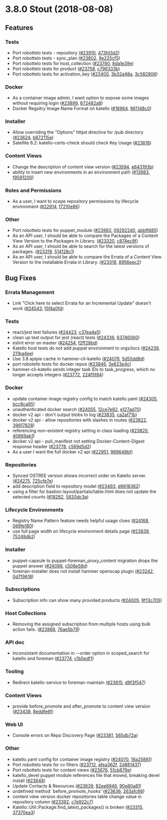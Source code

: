 # 3.8.0 Stout (2018-08-08)

## Features

### Tests
 * Port robottelo tests - repository ([#23910](https://projects.theforeman.org/issues/23910), [473fd3d2](https://github.com/Katello/katello.git/commit/473fd3d28de278e422b8cda19f9bf4fe5e1a13be))
 * Port robottelo tests - sync_plan ([#23802](https://projects.theforeman.org/issues/23802), [9e225cf5](https://github.com/Katello/katello.git/commit/9e225cf550763683457ec52b15f456f01f83f944))
 * Port robottelo tests for host_collection ([#23780](https://projects.theforeman.org/issues/23780), [8da1e39e](https://github.com/Katello/katello.git/commit/8da1e39e01c9f50363c9d5569a554cce58087741))
 * Port robottelo tests for product ([#23758](https://projects.theforeman.org/issues/23758), [c796333b](https://github.com/Katello/katello.git/commit/c796333b0426f2a5b71095912afe62966f6df6bc))
 * Port robottelo tests for activation_key ([#23400](https://projects.theforeman.org/issues/23400), [3b32a48a](https://github.com/Katello/katello.git/commit/3b32a48a9139daa60139342461896634bde3bc48), [3c582906](https://github.com/Katello/katello.git/commit/3c582906fa1c024532370d7527e11d68813c5d3d))

### Docker
 * As a container image admin, I want option to expose some images without requiring login ([#23899](https://projects.theforeman.org/issues/23899), [672482a8](https://github.com/Katello/katello.git/commit/672482a87745838babeab553ec0adf842e9dcb81))
 * Docker Regsitry Image Name Format on katello ([#18964](https://projects.theforeman.org/issues/18964), [961148c0](https://github.com/Katello/katello.git/commit/961148c07b550096bd8ec9b57dd5b3cc5a8bbed3))

### Installer
 * Allow overriding the "Options" httpd directive for /pub directory ([#23624](https://projects.theforeman.org/issues/23624), [b872115e](https://github.com/Katello/puppet-katello/commit/b872115eb74446b6692584c5f324dba5fe311924))
 * Satellite 6.2: katello-certs-check should check Key Usage ([#23618](https://projects.theforeman.org/issues/23618))

### Content Views
 * Change the description of content view version ([#23594](https://projects.theforeman.org/issues/23594), [e643193b](https://github.com/Katello/katello.git/commit/e643193b8f00c5aa3f924f226e8e40b2d585b63f))
 * ability to insert new environments in an environment path ([#13983](https://projects.theforeman.org/issues/13983), [f9591200](https://github.com/Katello/katello.git/commit/f959120067d7405bfaa60574be54303487939083))

### Roles and Permissions
 * As a user, I want to scope repository permissions by lifecycle environment ([#22914](https://projects.theforeman.org/issues/22914), [f7210e86](https://github.com/Katello/katello.git/commit/f7210e86c0a59dc11637c1e99c927f236a099b59))

### Other
 * Port robottelo tests for puppet_module ([#23983](https://projects.theforeman.org/issues/23983), [09292240](https://github.com/Katello/katello.git/commit/09292240d3e40308336de37323b5e678d147fa6a), [abbff485](https://github.com/Katello/katello.git/commit/abbff485b07e94f8dd1dc1caeff4fc23f4e1b356))
 * As an API user, I should be able to compare the Packages of a Content View Version to the Packages in Library. ([#23320](https://projects.theforeman.org/issues/23320), [c874ec9f](https://github.com/Katello/katello.git/commit/c874ec9f6aa9bb75b52e403502fe3fe0cbf05ae3))
 * As an API user, I should be able to search for the latest versions of packages. ([#23319](https://projects.theforeman.org/issues/23319), [514128c1](https://github.com/Katello/katello.git/commit/514128c1c541bbe5a3475ffe22a38fa31668c9f8))
 * As an API user, I should be able to compare the Errata of a Content View Version to the installable Errata in Library. ([#23318](https://projects.theforeman.org/issues/23318), [8956eec2](https://github.com/Katello/katello.git/commit/8956eec2b92c94ccb20c868a3a0a9f70d5d21ef8))

## Bug Fixes

### Errata Management
 * Link "Click here to select Errata for an Incremental Update" doesn't work ([#24543](https://projects.theforeman.org/issues/24543), [f5f4a0fd](https://github.com/Katello/katello.git/commit/f5f4a0fd38b2e7ca0629a09cfd05f14149b60bd8))

### Tests
 * react/jest test failures ([#24423](https://projects.theforeman.org/issues/24423), [c37ea4a5](https://github.com/Katello/katello.git/commit/c37ea4a53a492c04e849a208977e178923627b8c))
 * clean up test output for jest (react) tests ([#24336](https://projects.theforeman.org/issues/24336), [63746060](https://github.com/Katello/katello.git/commit/63746060ec97dfbfea0908e922a98fbe13d32db8))
 * eslint error on master ([#24254](https://projects.theforeman.org/issues/24254), [f2ff28bd](https://github.com/Katello/katello.git/commit/f2ff28bd3b8b2966776ef8333bf5e0fd17430645))
 * Katello host tests do not add puppet environment to orgs/locs ([#24239](https://projects.theforeman.org/issues/24239), [211ba4ee](https://github.com/Katello/katello.git/commit/211ba4ee8f210048d4cb69f0ad2672cb5d638518))
 * Use 3.8 apipie cache in hammer-cli-katello ([#24076](https://projects.theforeman.org/issues/24076), [5d55dd8d](https://github.com/Katello/hammer-cli-katello.git/commit/5d55dd8d954305f0c007cebdf197e1e29e81a924))
 * port robotello tests for docker repos ([#23846](https://projects.theforeman.org/issues/23846), [3e623e4c](https://github.com/Katello/katello.git/commit/3e623e4caca24af2a5b9e3f948fd9a4c7de368f6))
 * hammer-cli-katello sends integer task IDs to task_progress, which no longer accepts integers ([#23772](https://projects.theforeman.org/issues/23772), [224f5f84](https://github.com/Katello/hammer-cli-katello.git/commit/224f5f8433a77675bcf338269cf2dcee700fcde8))

### Docker
 * update container image registry config to match katello.yaml ([#24305](https://projects.theforeman.org/issues/24305), [bcc8ca95](https://github.com/Katello/katello.git/commit/bcc8ca95cbe309bdf07e51ee209b142ce6b23e09))
 * unauthenticated docker search ([#24055](https://projects.theforeman.org/issues/24055), [12ce7e82](https://github.com/Katello/katello.git/commit/12ce7e8206a385746cdd09ccc4d75dfa478a0539), [e127ad70](https://github.com/Katello/katello.git/commit/e127ad70f29cceb76b24e4d3826a527496fa7d36))
 * docker v2 api - don't output blobs to log ([#23835](https://projects.theforeman.org/issues/23835), [ca2af71b](https://github.com/Katello/katello.git/commit/ca2af71b39de355989aca40aed675292f923d00f))
 * docker v2 api - allow repositories with slashes in routes ([#23822](https://projects.theforeman.org/issues/23822), [39817828](https://github.com/Katello/katello.git/commit/39817828cd4dd477663ed04a0e7c1a3f4ae21a67))
 * referencing non-existent registry setting in class loading ([#23820](https://projects.theforeman.org/issues/23820), [40669ab1](https://github.com/Katello/katello.git/commit/40669ab1041ff34eafe3ae47921f320140397a6c))
 * docker v2 api - pull_manifest not setting Docker-Content-Digest response header ([#23778](https://projects.theforeman.org/issues/23778), [c569d5d2](https://github.com/Katello/katello.git/commit/c569d5d2056e6f67a181d7c7fcde5449c6cbf97f))
 * As a user I want the full docker v2 api ([#22951](https://projects.theforeman.org/issues/22951), [989648bf](https://github.com/Katello/katello.git/commit/989648bf14ad62c608cea0860dac04781f42b751))

### Repositories
 * Synced OSTREE version shows incorrect order on Katello server. ([#24275](https://projects.theforeman.org/issues/24275), [725cfe7e](https://github.com/Katello/katello.git/commit/725cfe7e65f59e2c0bfa1981588e95159219fb4f))
 * add description field to repository model ([#23493](https://projects.theforeman.org/issues/23493), [d9618362](https://github.com/Katello/katello.git/commit/d9618362c94e4bbe94f25ffc480ae90a163b4bef))
 * using a filter for bastion layout/partials/table.html does not update the selected counts ([#18282](https://projects.theforeman.org/issues/18282), [5820dc3a](https://github.com/Katello/katello.git/commit/5820dc3a34e8dee3c4e32c1f92a4ee1244f14be2))

### Lifecycle Environments
 * Registry Name Pattern feature needs helpful usage clues ([#24168](https://projects.theforeman.org/issues/24168), [069fe180](https://github.com/Katello/katello.git/commit/069fe1807f91ab1048b2ab654aac2ac8cbae274f))
 * use full page width on lifecycle environment details page ([#23839](https://projects.theforeman.org/issues/23839), [75248db2](https://github.com/Katello/katello.git/commit/75248db283afac9f665bffc66aeba85de73151c5))

### Installer
 * puppet-capsule to puppet-foreman_proxy_content migration drops the puppet answer ([#24088](https://projects.theforeman.org/issues/24088), [c508e58d](https://github.com/Katello/katello-installer.git/commit/c508e58d2251e5fdbfa8ced6f583c7e132320cff))
 * foreman-installer does not install hammer openscap plugin ([#23242](https://projects.theforeman.org/issues/23242), [0d7f9618](https://github.com/Katello/katello-installer.git/commit/0d7f961829417df30651e7feb166d6b9b1be18f0))

### Subscriptions
 * Subscription info can show many provided products ([#24005](https://projects.theforeman.org/issues/24005), [9f13c705](https://github.com/Katello/katello.git/commit/9f13c70556c55726faa87ee0f596c92915de3510))

### Host Collections
 * Removing the assigned subscription from multiple hosts using bulk action fails. ([#23968](https://projects.theforeman.org/issues/23968), [76ae5b79](https://github.com/Katello/katello.git/commit/76ae5b79763bc4c9c1bf4dc2c7cbd71824a7a7ec))

### API doc
 * Inconsistant documentation in --order option in scoped_search for katello and foreman ([#23774](https://projects.theforeman.org/issues/23774), [c1b5edf1](https://github.com/Katello/katello.git/commit/c1b5edf1f1387d5b95f4141bf78efdbec2f8d3e3))

### Tooling
 * Redirect katello-service to foreman-maintain ([#23615](https://projects.theforeman.org/issues/23615), [d9f3f547](https://github.com/theforeman/foreman-packaging.git/commit/d9f3f547fc961e2ae223f30cd5e1e8a1a9f20e1d))

### Content Views
 * provide before_promote and after_promote to content view version ([#23438](https://projects.theforeman.org/issues/23438), [8eddfe6f](https://github.com/Katello/katello.git/commit/8eddfe6f94754c997a905340232ea3a4734fe853))

### Web UI
 * Console errors on Repo Discovery Page ([#23381](https://projects.theforeman.org/issues/23381), [565db72a](https://github.com/Katello/katello.git/commit/565db72a49139a05450caa4d0136c6068e5eae4f))

### Other
 * katello.yaml config for container image registry ([#24070](https://projects.theforeman.org/issues/24070), [16a25881](https://github.com/Katello/puppet-katello/commit/16a25881c775508323adaf55600f534758ff4479))
 * Port robottelo tests for cv filters ([#23712](https://projects.theforeman.org/issues/23712), [afea362f](https://github.com/Katello/katello.git/commit/afea362fd966580597ba7a3533a98f6091f647bd), [2d881437](https://github.com/Katello/katello.git/commit/2d881437a45827cf6cbf13f8a414a3f2a9fbccee))
 * Port robottelo tests for content views ([#23676](https://projects.theforeman.org/issues/23676), [51cb879e](https://github.com/Katello/katello.git/commit/51cb879eb3bc53a3a96c6e11183af6e63a4d2776))
 * katello_devel puppet module references file that moved, breaking devel install ([#23648](https://projects.theforeman.org/issues/23648))
 * Update Contacts & Resources ([#23639](https://projects.theforeman.org/issues/23639), [82ee6946](https://github.com/Katello/katello.git/commit/82ee6946c22d0fc3e63c709d7888cce0f2f90db1), [90e80a81](https://github.com/Katello/katello.git/commit/90e80a81799f121e01a7f409cf9c3245674d9031))
 * undefined method `before_promote_hooks' ([#23636](https://projects.theforeman.org/issues/23636), [263afc68](https://github.com/Katello/katello.git/commit/263afc6895d2fb850592d0001d978af2980fb2d5))
 * content view version docker repositories table change value in repository column ([#23392](https://projects.theforeman.org/issues/23392), [c7e922c7](https://github.com/Katello/katello.git/commit/c7e922c7480a4ec43f7d6a75315a6eb8f9112efe))
 * Katello::Util::Package.find_latest_packages() is broken ([#23315](https://projects.theforeman.org/issues/23315), [37370ea3](https://github.com/Katello/katello.git/commit/37370ea333c0cb4eb5195e657240da18742048ed))
